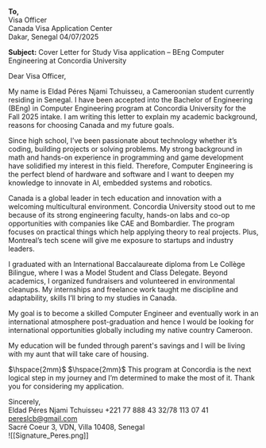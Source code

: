 **To,**  
Visa Officer  
Canada Visa Application Center  
Dakar, Senegal 
04/07/2025

**Subject:** Cover Letter for Study Visa application – BEng Computer Engineering at Concordia University  

Dear Visa Officer,  

My name is Eldad Péres Njami Tchuisseu, a Cameroonian student currently residing in Senegal. I have been accepted into the Bachelor of Engineering (BEng) in Computer Engineering program at Concordia University for the Fall 2025 intake. I am writing this letter to explain my academic background, reasons for choosing Canada and my future goals.
 
Since high school, I’ve been passionate about technology whether it’s coding, building projects or solving problems. My strong background in math and hands-on experience in programming and game development have solidified my interest in this field. Therefore, Computer Engineering is the perfect blend of hardware and software and I want to deepen my knowledge to innovate in AI, embedded systems and robotics.  
 
Canada is a global leader in tech education and innovation with a welcoming multicultural environment. Concordia University stood out to me because of its strong engineering faculty, hands-on labs and co-op opportunities with companies like CAE and Bombardier. The program focuses on practical things which help applying theory to real projects. Plus, Montreal’s tech scene will give me exposure to startups and industry leaders.  

I graduated with an International Baccalaureate diploma from Le Collège Bilingue, where I was a Model Student and Class Delegate. Beyond academics, I organized fundraisers and volunteered in environmental cleanups. My internships and freelance work taught me discipline and adaptability, skills I’ll bring to my studies in Canada.  
 
My goal is to become a skilled Computer Engineer and eventually work in an international atmosphere post-graduation and hence I would be looking for international opportunities globally including my native country Cameroon.

My education will be funded through parent's savings and I will be living with my aunt that will take care of housing.

$\hspace{2mm}$
$\hspace{2mm}$
This program at Concordia is the next logical step in my journey and I’m determined to make the most of it. Thank you for considering my application.  

Sincerely,  
Eldad Péres Njami Tchuisseu
+221 77 888 43 32/78 113 07 41
pereslcb@gmail.com  
Sacré Coeur 3, VDN, Villa 10408, Senegal  
![[Signature_Peres.png]]